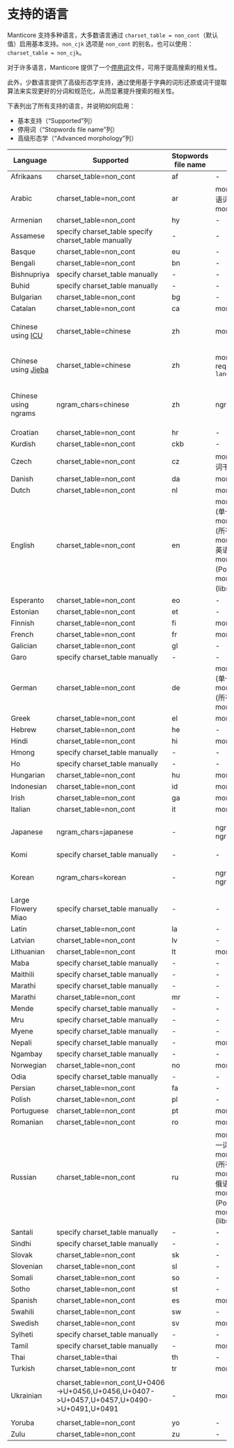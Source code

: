 # 支持的语言

Manticore 支持多种语言，大多数语言通过 `charset_table = non_cont`（默认值）启用基本支持。`non_cjk` 选项是 `non_cont` 的别名，也可以使用：`charset_table = non_cjk`。

对于许多语言，Manticore 提供了一个[停用词](../../Creating_a_table/NLP_and_tokenization/Ignoring_stop-words.md#stopwords)文件，可用于提高搜索的相关性。

此外，少数语言提供了高级形态学支持，通过使用基于字典的词形还原或词干提取算法来实现更好的分词和规范化，从而显著提升搜索的相关性。

下表列出了所有支持的语言，并说明如何启用：
* 基本支持（“Supported”列）
* 停用词（“Stopwords file name”列）
* 高级形态学（“Advanced morphology”列）

| Language | Supported | Stopwords file name | Advanced morphology | Notes |
| - | - | - | - | - |
| Afrikaans | charset_table=non_cont | af | - | |
| Arabic | charset_table=non_cont | ar | morphology=stem_ar (阿拉伯语词干提取器); morphology=libstemmer_ar  | |
| Armenian | charset_table=non_cont | hy | - | |
| Assamese | specify charset_table specify charset_table manually | - | - | |
| Basque | charset_table=non_cont | eu | - | |
| Bengali | charset_table=non_cont | bn | - | |
| Bishnupriya | specify charset_table manually | - | - | |
| Buhid | specify charset_table manually | - | - | |
| Bulgarian | charset_table=non_cont | bg | - | |
| Catalan | charset_table=non_cont | ca | morphology=libstemmer_ca | |
| Chinese using [ICU](https://icu.unicode.org/) | charset_table=chinese | zh | morphology=icu_chinese | 比使用 ngrams 更准确 |
| Chinese using [Jieba](https://github.com/fxsjy/jieba) | charset_table=chinese | zh | morphology=jieba_chinese, requires package `manticore-language-packs` | 比使用 ngrams 更准确 |
| Chinese using ngrams| ngram_chars=chinese | zh | ngram_chars=1 | 索引更快，但搜索性能可能不如前两者 |
| Croatian | charset_table=non_cont | hr | - | |
| Kurdish | charset_table=non_cont | ckb | - | |
| Czech | charset_table=non_cont | cz | morphology=stem_cz (捷克语词干提取器) | |
| Danish | charset_table=non_cont | da | morphology=libstemmer_da | |
| Dutch | charset_table=non_cont | nl | morphology=libstemmer_nl | |
| English | charset_table=non_cont | en | morphology=lemmatize_en (单一词根形式); morphology=lemmatize_en_all (所有词根形式); morphology=stem_en (Porter 英语词干提取器); morphology=stem_enru (Porter 英语和俄语词干提取器); morphology=libstemmer_en (libstemmer 英语)  | |
| Esperanto | charset_table=non_cont | eo | - | |
| Estonian | charset_table=non_cont | et | - | |
| Finnish | charset_table=non_cont | fi | morphology=libstemmer_fi | |
| French | charset_table=non_cont | fr | morphology=libstemmer_fr | |
| Galician | charset_table=non_cont | gl | - | |
| Garo | specify charset_table manually | - | - | |
| German | charset_table=non_cont | de | morphology=lemmatize_de (单一词根形式); morphology=lemmatize_de_all (所有词根形式); morphology=libstemmer_de | |
| Greek | charset_table=non_cont | el | morphology=libstemmer_el | |
| Hebrew | charset_table=non_cont | he | - | |
| Hindi | charset_table=non_cont | hi | morphology=libstemmer_hi | |
| Hmong | specify charset_table manually | - | - | |
| Ho | specify charset_table manually | - | - | |
| Hungarian | charset_table=non_cont | hu | morphology=libstemmer_hu | |
| Indonesian | charset_table=non_cont | id | morphology=libstemmer_id | |
| Irish | charset_table=non_cont | ga | morphology=libstemmer_ga | |
| Italian | charset_table=non_cont | it | morphology=libstemmer_it | |
| Japanese | ngram_chars=japanese | - | ngram_chars=japanese ngram_len=1 | 需要基于 ngram 的分词 |
| Komi | specify charset_table manually | - | - | |
| Korean | ngram_chars=korean | - | ngram_chars=korean ngram_len=1 | 需要基于 ngram 的分词  |
| Large Flowery Miao | specify charset_table manually | - | - | |
| Latin | charset_table=non_cont | la | - | |
| Latvian | charset_table=non_cont | lv | - | |
| Lithuanian | charset_table=non_cont | lt | morphology=libstemmer_lt | |
| Maba | specify charset_table manually | - | - | |
| Maithili | specify charset_table manually | - | - | |
| Marathi | specify charset_table manually | - | - | |
| Marathi | charset_table=non_cont | mr | - | |
| Mende | specify charset_table manually | - | - | |
| Mru | specify charset_table manually | - | - | |
| Myene | specify charset_table manually | - | - | |
| Nepali | specify charset_table manually | - | morphology=libstemmer_ne | |
| Ngambay | specify charset_table manually | - | - | |
| Norwegian | charset_table=non_cont | no | morphology=libstemmer_no | |
| Odia | specify charset_table manually | - | - | |
| Persian | charset_table=non_cont | fa | - | |
| Polish | charset_table=non_cont | pl | - | |
| Portuguese | charset_table=non_cont | pt | morphology=libstemmer_pt | |
| Romanian | charset_table=non_cont | ro | morphology=libstemmer_ro | |
| Russian | charset_table=non_cont | ru | morphology=lemmatize_ru (单一词根形式); morphology=lemmatize_ru_all (所有词根形式); morphology=stem_ru (Porter 俄语词干提取器); morphology=stem_enru (Porter 英语和俄语词干提取器); morphology=libstemmer_ru (libstemmer) | |
| Santali | specify charset_table manually | - | - | |
| Sindhi | specify charset_table manually | - | - | |
| Slovak | charset_table=non_cont | sk | - | |
| Slovenian | charset_table=non_cont | sl | - | |
| Somali | charset_table=non_cont | so | - | |
| Sotho | charset_table=non_cont | st | - | |
| Spanish | charset_table=non_cont | es | morphology=libstemmer_es | |
| Swahili | charset_table=non_cont | sw | - | |
| Swedish | charset_table=non_cont | sv | morphology=libstemmer_sv | |
| Sylheti | specify charset_table manually | - | - | |
| Tamil | specify charset_table manually | - | morphology=libstemmer_ta | |
| Thai | charset_table=thai | th | - | |
| Turkish | charset_table=non_cont | tr | morphology=libstemmer_tr | |
| Ukrainian | charset_table=non_cont,U+0406->U+0456,U+0456,U+0407->U+0457,U+0457,U+0490->U+0491,U+0491   | - | morphology=lemmatize_uk_all | 需要安装 [installation](../../Installation/Debian_and_Ubuntu.md#Ukrainian-lemmatizer) 的乌克兰词形还原器 |
| Yoruba | charset_table=non_cont | yo | - | |
| Zulu | charset_table=non_cont | zu | - |  |
<!-- proofread -->

